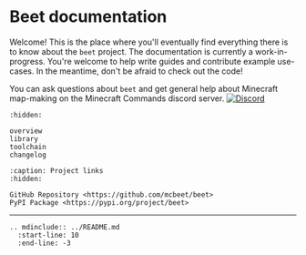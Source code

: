 # Beet documentation

Welcome! This is the place where you'll eventually find everything there is to know about the `beet` project. The documentation is currently a work-in-progress. You're welcome to help write guides and contribute example use-cases. In the meantime, don't be afraid to check out the code!

You can ask questions about `beet` and get general help about Minecraft map-making on the Minecraft Commands discord server. [![Discord](https://img.shields.io/discord/154777837382008833?color=7289DA&label=discord&logo=discord&logoColor=fff)](http://discord.gg/QAFXFtZ)

```{toctree}
:hidden:

overview
library
toolchain
changelog
```

```{toctree}
:caption: Project links
:hidden:

GitHub Repository <https://github.com/mcbeet/beet>
PyPI Package <https://pypi.org/project/beet>
```

---

```{eval-rst}
.. mdinclude:: ../README.md
  :start-line: 10
  :end-line: -3
```
